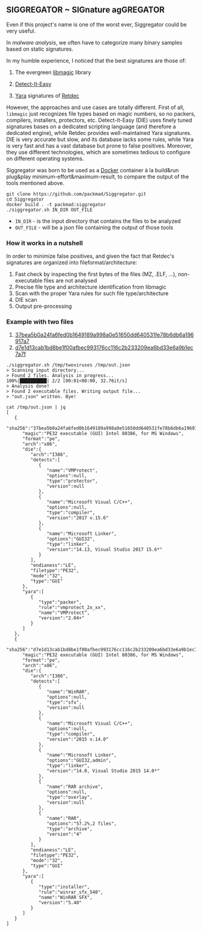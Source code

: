 ## SIGGREGATOR ~ SIGnature agGREGATOR

Even if this project's name is one of the worst ever, Siggregator could be very useful.

In *malware analysis*, we often have to categorize many binary samples based on static signatures.

In my humble experience, I noticed that the best signatures are those of:

1. The evergreen [libmagic](https://man7.org/linux/man-pages/man3/libmagic.3.html) library

2. [Detect-It-Easy](https://github.com/horsicq/Detect-It-Easy)

3. [Yara](https://virustotal.github.io/yara/) signatures of [Retdec](https://github.com/avast/retdec/tree/master/support/yara_patterns/tools)

However, the approaches and use cases are totally different.
First of all, `libmagic` just recognizes file types based on magic numbers, so no packers, compilers, installers, protectors, etc.
Detect-It-Easy (DIE) uses finely tuned signatures bases on a dedicated scripting language (and therefore a dedicated engine), 
while Retdec provides well-maintained Yara signatures.
DIE is very accurate but slow, and its database lacks some rules, while Yara is very fast and has a vast database but prone to false positives.
Moreover, they use different technologies, which are sometimes tedious to configure on different operating systems.

Siggregator was born to be used as a [Docker](https://www.docker.com/) container à la build&run plug&play minimum-effort&maximum-result, 
to compare the output of the tools mentioned above.

```
git clone https://github.com/packmad/Siggregator.git
cd Siggregator
docker build . -t packmad:siggregator
./siggregator.sh IN_DIR OUT_FILE
```

* `IN_DIR` - is the input directory that contains the files to be analyzed
* `OUT_FILE` - will be a json file containing the output of those tools


### How it works in a nutshell

In order to minimize false positives, 
and given the fact that Retdec's signatures are organized into fileformat/architecture:

1. Fast check by inspecting the first bytes of the files (MZ, .ELF, ...), non-executable files are not analysed
2. Precise file type and architecture identification from libmagic
3. Scan with the proper Yara rules for such file type/architecture
4. DIE scan
5. Output pre-processing


### Example with two files

1. [37bea5b0a24fa6fed0b1649189a998a0e51650dd640531fe78b6db6a196917a7](https://www.virustotal.com/gui/file/37bea5b0a24fa6fed0b1649189a998a0e51650dd640531fe78b6db6a196917a7/detection)
2. [d7e1d13cab1bd8be1f00afbec993176cc116c2b233209ea6bd33e6a9b1ec7a7f](https://www.virustotal.com/gui/file/d7e1d13cab1bd8be1f00afbec993176cc116c2b233209ea6bd33e6a9b1ec7a7f/detection)

```
./siggregator.sh /tmp/twoviruses /tmp/out.json
> Scanning input directory...
> Found 2 files. Analysis in progress...
100%|██████████| 2/2 [00:01<00:00, 32.76it/s]
> Analysis done!
> Found 2 executable files. Writing output file...
> "out.json" written. Bye!
```
```
cat /tmp/out.json | jq
[
   {
      "sha256":"37bea5b0a24fa6fed0b1649189a998a0e51650dd640531fe78b6db6a196917a7",
      "magic":"PE32 executable (GUI) Intel 80386, for MS Windows",
      "format":"pe",
      "arch":"x86",
      "die":{
         "arch":"I386",
         "detects":[
            {
               "name":"VMProtect",
               "options":null,
               "type":"protector",
               "version":null
            },
            {
               "name":"Microsoft Visual C/C++",
               "options":null,
               "type":"compiler",
               "version":"2017 v.15.6"
            },
            {
               "name":"Microsoft Linker",
               "options":"GUI32",
               "type":"linker",
               "version":"14.13, Visual Studio 2017 15.6*"
            }
         ],
         "endianess":"LE",
         "filetype":"PE32",
         "mode":"32",
         "type":"GUI"
      },
      "yara":[
         {
            "type":"packer",
            "rule":"vmprotect_2x_xx",
            "name":"VMProtect",
            "version":"2.04+"
         }
      ]
   },
   {
      "sha256":"d7e1d13cab1bd8be1f00afbec993176cc116c2b233209ea6bd33e6a9b1ec7a7f",
      "magic":"PE32 executable (GUI) Intel 80386, for MS Windows",
      "format":"pe",
      "arch":"x86",
      "die":{
         "arch":"I386",
         "detects":[
            {
               "name":"WinRAR",
               "options":null,
               "type":"sfx",
               "version":null
            },
            {
               "name":"Microsoft Visual C/C++",
               "options":null,
               "type":"compiler",
               "version":"2015 v.14.0"
            },
            {
               "name":"Microsoft Linker",
               "options":"GUI32,admin",
               "type":"linker",
               "version":"14.0, Visual Studio 2015 14.0*"
            },
            {
               "name":"RAR archive",
               "options":null,
               "type":"overlay",
               "version":null
            },
            {
               "name":"RAR",
               "options":"57.2%,2 files",
               "type":"archive",
               "version":"4"
            }
         ],
         "endianess":"LE",
         "filetype":"PE32",
         "mode":"32",
         "type":"GUI"
      },
      "yara":[
         {
            "type":"installer",
            "rule":"winrar_sfx_540",
            "name":"WinRAR SFX",
            "version":"5.40"
         }
      ]
   }
]
```